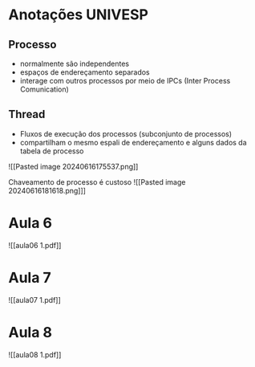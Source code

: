 # Anotações UNIVESP

## Processo
* normalmente são independentes
* espaços de endereçamento separados 
* interage com outros processos por meio de IPCs (Inter Process Comunication)

## Thread 
* Fluxos de execução dos processos (subconjunto de processos)
* compartilham o mesmo espali de endereçamento e alguns dados da tabela de processo



![[Pasted image 20240616175537.png]]

Chaveamento de processo é custoso
![[Pasted image 20240616181618.png]]]

# Aula 6

![[aula06 1.pdf]]


# Aula 7

![[aula07 1.pdf]]

# Aula 8
![[aula08 1.pdf]]

